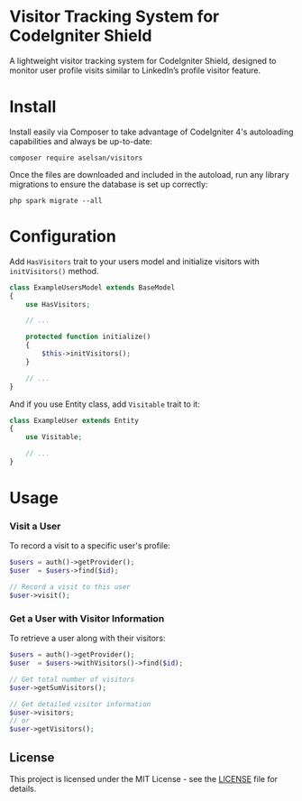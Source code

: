 # Visitor Tracking System for CodeIgniter Shield
A lightweight visitor tracking system for CodeIgniter Shield, designed to monitor user profile visits similar to LinkedIn’s profile visitor feature.

# Install
Install easily via Composer to take advantage of CodeIgniter 4's autoloading capabilities and always be up-to-date:
```
composer require aselsan/visitors
```

Once the files are downloaded and included in the autoload, run any library migrations to ensure the database is set up correctly:
```
php spark migrate --all
```

# Configuration
Add `HasVisitors` trait to your users model and initialize visitors with `initVisitors()` method.

```php
class ExampleUsersModel extends BaseModel
{
    use HasVisitors;

    // ...

    protected function initialize()
    {
        $this->initVisitors();
    }

    // ...
}
```

And if you use Entity class, add `Visitable` trait to it:

```php
class ExampleUser extends Entity
{
    use Visitable;

    // ...
}
```

# Usage
### Visit a User
To record a visit to a specific user's profile:
```php
$users = auth()->getProvider();
$user  = $users->find($id);

// Record a visit to this user
$user->visit();
```
### Get a User with Visitor Information
To retrieve a user along with their visitors:
```php
$users = auth()->getProvider();
$user  = $users->withVisitors()->find($id);

// Get total number of visitors
$user->getSumVisitors();

// Get detailed visitor information
$user->visitors;
// or
$user->getVisitors();
```

## License

This project is licensed under the MIT License - see the [LICENSE](/LICENSE) file for details.
